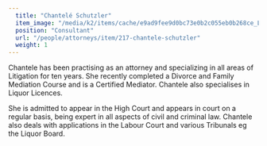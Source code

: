 ```yaml
---
  title: "Chantelé Schutzler"
  item_image: "/media/k2/items/cache/e9ad9fee9d0bc73e0b2c055eb0b268ce_L.jpg"
  position: "Consultant"
  url: "/people/attorneys/item/217-chantele-schutzler"
  weight: 1
---
```


Chantele has been practising as an attorney and specializing in all areas of Litigation for ten years. She recently completed a Divorce and Family Mediation Course and is a Certified Mediator. <span lang="EN-US">Chantele also specialises in Liquor Licences.</span> 
<!--more-->
She is admitted to appear in the High Court and appears in court on a regular basis, being expert in all aspects of civil and criminal law. Chantele also deals with applications in the Labour Court and various Tribunals eg the Liquor Board.